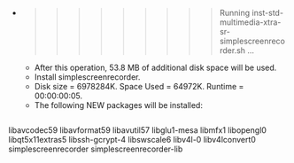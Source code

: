 * >>>>>>>>> Running inst-std-multimedia-xtra-sr-simplescreenrecorder.sh ...
  * After this operation, 53.8 MB of additional disk space will be used.
  * Install simplescreenrecorder.
  * Disk size = 6978284K. Space Used = 64972K. Runtime = 00:00:00:05.
  * The following NEW packages will be installed:
  ```bash
libavcodec59 libavformat59 libavutil57 libglu1-mesa libmfx1
libopengl0 libqt5x11extras5 libssh-gcrypt-4 libswscale6 libv4l-0
libv4lconvert0 simplescreenrecorder simplescreenrecorder-lib
  ```
